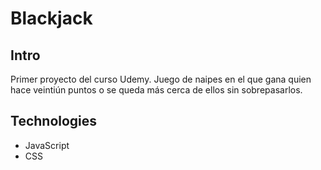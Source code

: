 #  Blackjack

## Intro 

Primer proyecto del curso Udemy. Juego de naipes en el que gana quien hace veintiún puntos o se queda más cerca de ellos sin sobrepasarlos.
 
 ## Technologies

 - JavaScript
 - CSS